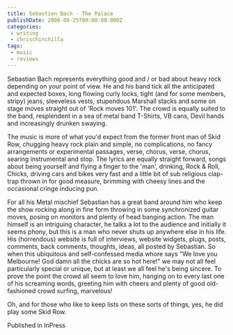 ```yaml
---
title: Sebastien Bach - The Palace
publishDate: 2008-08-25T00:00:00.000Z
categories:
 - writing
 - chrischinchilla
tags: 
 - music 
 - reviews
---
```


Sebastian Bach represents everything good and / or bad about heavy rock depending on your point of view. He and his band tick all the anticipated and expected boxes, long flowing curly locks, tight (and for some members, stripy) jeans, sleeveless vests, stupendous Marshall stacks and some on stage moves straight out of 'Rock moves 101'. The crowd is equally suited to the band, resplendent in a sea of metal band T-Shirts, VB cans, Devil hands and increasingly drunken swaying.

The music is more of what you'd expect from the former front man of Skid Row, chugging heavy rock plain and simple, no complications, no fancy arrangements or experimental passages, verse, chorus, verse, chorus, searing instrumental and stop. The lyrics are equally straight forward, songs about being yourself and flying a finger to the 'man', drinking, Rock & Roll, Chicks, driving cars and bikes very fast and a little bit of sub religious clap-trap thrown in for good measure, brimming with cheesy lines and the occasional cringe inducing pun.

For all his Metal mischief Sebastian has a great band around him who keep the show rocking along in fine form throwing in some synchronized guitar moves, posing on monitors and plenty of head banging action. The man himself is an intriguing character, he talks a lot to the audience and initially it seems phony, but this is a man who never shuts up anywhere else in his life. His (horrendous) website is full of interviews, website widgets, plugs, posts, comments, back comments, thoughts, ideas, all posted by Sebastian. So when this ubiquitous and self-confessed media whore says "We love you Melbourne! God damn all the chicks are so hot here!" we may not all feel particularly special or unique, but at least we all feel he's being sincere. To prove the point the crowd all seem to love him, hanging on to every last one of his screaming words, greeting him with cheers and plenty of good old-fashioned crowd surfing, marvelous!

Oh, and for those who like to keep lists on these sorts of things, yes, he did play some Skid Row.

Published in InPress
